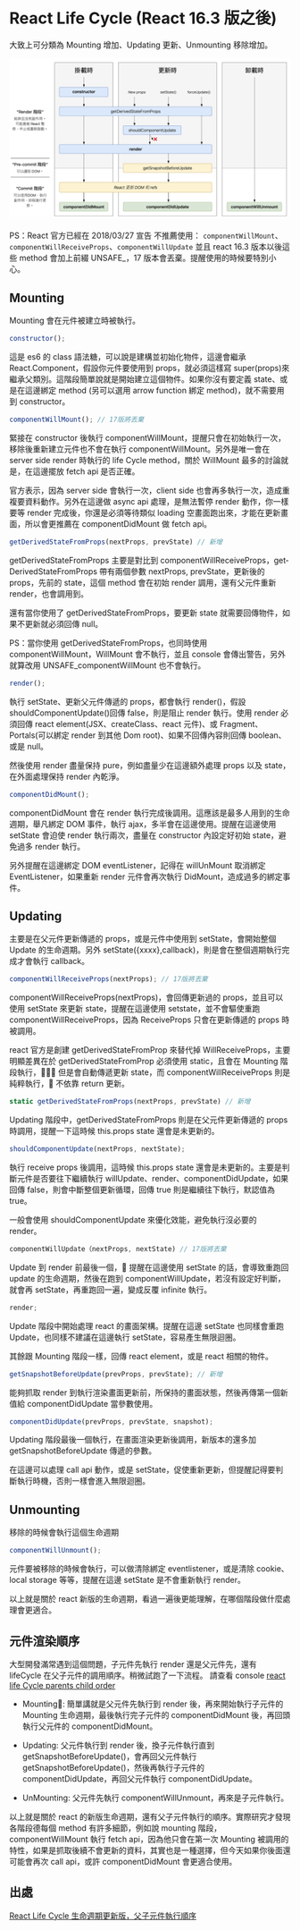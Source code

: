 # React Life Cycle (React 16.3 版之後)

大致上可分類為 Mounting 增加、Updating 更新、Unmounting 移除增加。

![image](https://github.com/akayhu/self-components/blob/master/src/reactFile/image/react-life.png?raw=true)

PS：React 官方已經在 2018/03/27 宣告 不推薦使用：
`componentWillMount`、`componentWillReceiveProps`、`componentWillUpdate` 並且 react 16.3 版本以後這些 method 會加上前綴 UNSAFE\_，17 版本會丟棄。提醒使用的時候要特別小心。

## Mounting

Mounting 會在元件被建立時被執行。

```js
constructor();
```

這是 es6 的 class 語法糖，可以說是建構並初始化物件，這邊會繼承 React.Component，假設你元件要使用到 props，就必須這樣寫 super(props)來繼承父類別。這階段簡單說就是開始建立這個物件。如果你沒有要定義 state、或是在這邊綁定 method (另可以選用 arrow function 綁定 method)，就不需要用到 constructor。

```js
componentWillMount(); // 17版將丟棄
```

緊接在 constructor 後執行 componentWillMount，提醒只會在初始執行一次，移除後重新建立元件也不會在執行 componentWillMount。另外是唯一會在 server side render 時執行的 life Cycle method，關於 WillMount 最多的討論就是，在這邊擺放 fetch api 是否正確。

官方表示，因為 server side 會執行一次，client side 也會再多執行一次，造成重複要資料動作。另外在這邊做 async api 處理，是無法暫停 render 動作，你一樣要等 render 完成後，你還是必須等待類似 loading 空畫面跑出來，才能在更新畫面，所以會更推薦在 componentDidMount 做 fetch api。

```js
get­Derived­State­From­Props(nextProps, prevState) // 新增
```

get­Derived­State­From­Props 主要是對比到 componentWillReceiveProps，get­Derived­State­From­Props 帶有兩個參數 nextProps, prevState，更新後的 props，先前的 state，這個 method 會在初始 render 調用，還有父元件重新 render，也會調用到。

還有當你使用了 get­Derived­State­From­Props，要更新 state 就需要回傳物件，如果不更新就必須回傳 null。

PS：當你使用 get­Derived­State­From­Props，也同時使用 componentWillMount，WillMount 會不執行，並且 console 會傳出警告，另外就算改用 UNSAFE_componentWillMount 也不會執行。

```js
render();
```

執行 setState、更新父元件傳遞的 props，都會執行 render()，假設 shouldComponentUpdate()回傳 false，則是阻止 render 執行。使用 render 必須回傳 react element(JSX、createClass、react 元件)、或 Fragment、Portals(可以綁定 render 到其他 Dom root)、如果不回傳內容則回傳 boolean、或是 null。

然後使用 render 盡量保持 pure，例如盡量少在這邊額外處理 props 以及 state，在外面處理保持 render 內乾淨。

```js
componentDidMount();
```

componentDidMount 會在 render 執行完成後調用。這應該是最多人用到的生命週期，舉凡綁定 DOM 事件，執行 ajax，多半會在這邊使用。提醒在這邊使用 setState 會迫使 render 執行兩次，盡量在 constructor 內設定好初始 state，避免過多 render 執行。

另外提醒在這邊綁定 DOM eventListener，記得在 willUnMount 取消綁定 EventListener，如果重新 render 元件會再次執行 DidMount，造成過多的綁定事件。

## Updating

主要是在父元件更新傳遞的 props，或是元件中使用到 setState，會開始整個 Update 的生命週期。另外 setState({xxxx},callback)，則是會在整個週期執行完成才會執行 callback。

```js
componentWillReceiveProps(nextProps); // 17版將丟棄
```

componentWillReceiveProps(nextProps)，會回傳更新過的 props，並且可以使用 setState 來更新 state，提醒在這邊使用 setstate，並不會驅使重跑 componentWillReceiveProps，因為 ReceiveProps 只會在更新傳遞的 props 時被調用。

react 官方是創建 get­Derived­State­From­Prop 來替代掉 WillReceiveProps，主要明顯差異在於 get­Derived­State­From­Prop 必須使用 static，且會在 Mounting 階段執行， 但是會自動傳遞更新 state，而 componentWillReceiveProps 則是純粹執行， 不依靠 return 更新。

```js
static getDerivedStateFromProps(nextProps, prevState) // 新增
```

Updating 階段中，getDerivedStateFromProps 則是在父元件更新傳遞的 props 時調用，提醒一下這時候 this.props state 還會是未更新的。

```js
shouldComponentUpdate(nextProps, nextState);
```

執行 receive props 後調用，這時候 this.props state 還會是未更新的。主要是判斷元件是否要往下繼續執行 willUpdate、render、componentDidUpdate，如果回傳 false，則會中斷整個更新循環，回傳 true 則是繼續往下執行，默認值為 true。

一般會使用 shouldComponentUpdate 來優化效能，避免執行沒必要的 render。

```js
componentWillUpdate（nextProps, nextState) // 17版將丟棄
```

Update 到 render 前最後一個， 提醒在這邊使用 setState 的話，會導致重跑回 update 的生命週期，然後在跑到 componentWillUpdate，若沒有設定好判斷，就會再 setState，再重跑回一遍，變成反覆 infinite 執行。

```js
render;
```

Update 階段中開始處理 react 的畫面架構。提醒在這邊 setState 也同樣會重跑 Update，也同樣不建議在這邊執行 setState，容易產生無限迴圈。

其餘跟 Mounting 階段一樣，回傳 react element，或是 react 相關的物件。

```js
getSnapshotBeforeUpdate(prevProps, prevState); // 新增
```

能夠抓取 render 到執行渲染畫面更新前，所保持的畫面狀態，然後再傳第一個新值給 componentDidUpdate 當參數使用。

```js
componentDidUpdate(prevProps, prevState, snapshot);
```

Updating 階段最後一個執行，在畫面渲染更新後調用，新版本的還多加 getSnapshotBeforeUpdate 傳遞的參數。

在這邊可以處理 call api 動作，或是 setState，促使重新更新，但提醒記得要判斷執行時機，否則一樣會進入無限迴圈。

## Unmounting

移除的時候會執行這個生命週期

```js
componentWillUnmount();
```

元件要被移除的時候會執行，可以做清除綁定 eventlistener，或是清除 cookie、local storage 等等，提醒在這邊 setState 是不會重新執行 render。

以上就是關於 react 新版的生命週期，看過一遍後更能理解，在哪個階段做什麼處理會更適合。

## 元件渲染順序

大型開發滿常遇到這個問題，子元件先執行 render 還是父元件先，還有 lifeCycle 在父子元件的調用順序。稍微試跑了一下流程。
請查看 console [react life Cycle parents child order](https://codesandbox.io/s/5kpvvkqx7k)

- Mounting: 簡單講就是父元件先執行到 render 後，再來開始執行子元件的 Mounting 生命週期，最後執行完子元件的 componentDidMount 後，再回頭執行父元件的 componentDidMount。

- Updating: 父元件執行到 render 後，換子元件執行直到 getSnapshotBeforeUpdate()，會再回父元件執行 getSnapshotBeforeUpdate()，然後再執行子元件的 componentDidUpdate，再回父元件執行 componentDidUpdate。

- UnMounting: 父元件先執行 componentWillUnmount，再來是子元件執行。

以上就是關於 react 的新版生命週期，還有父子元件執行的順序。實際研究才發現各階段德每個 method 有許多細節，例如說 mounting 階段，componentWillMount 執行 fetch api，因為他只會在第一次 Mounting 被調用的特性，如果是抓取後續不會更新的資料，其實也是一種選擇，但今天如果你後面還可能會再次 call api，或許 componentDidMount 會更適合使用。

## 出處

[React Life Cycle 生命週期更新版，父子元件執行順序](https://iandays.com/2018/07/27/reactlife/index.html)
